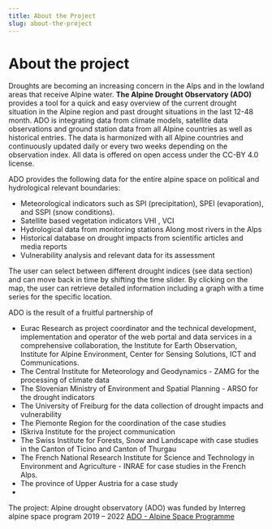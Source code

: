 ```yaml
---
title: About the Project
slug: about-the-project
---
```



# About the project

Droughts are becoming an increasing concern in the Alps and in the lowland areas that receive Alpine water. 
**The Alpine Drought Observatory (ADO)** provides a tool for a quick and easy overview of the current drought situation in the Alpine region and past drought situations in the last 12-48 month. 
ADO is integrating data from climate models, satellite data observations and ground station data from all Alpine countries as well as historical entries. The data is harmonized with all Alpine countries and continuously updated daily or every two weeks depending on the observation index. All data is offered on open access under the CC-BY 4.0 license.

ADO provides the following data for the entire alpine space on political and hydrological relevant boundaries:
* Meteorological indicators such as SPI (precipitation), SPEI (evaporation), and SSPI (snow conditions). 
* Satellite based vegetation indicators VHI , VCI 
* Hydrological data from monitoring stations Along most rivers in the Alps 
* Historical database on drought impacts from scientific articles and media reports 
* Vulnerability analysis and relevant data for its assessment

The user can select between different drought indices (see data section) and can move back in time by shifting the time slider. By clicking on the map, the user can retrieve detailed information including a graph with a time series for the specific location. 

ADO is the result of a fruitful partnership of
* Eurac Research as project coordinator and the technical development, implementation and operator of the web portal and data services in a comprehensive collaboration, the Institute for Earth Observation, Institute for Alpine Environment, Center for Sensing Solutions, ICT and Communications.  
* The Central Institute for Meteorology and Geodynamics - ZAMG for the processing of climate data 
* The Slovenian Ministry of Environment and Spatial Planning - ARSO for the drought indicators 
* The University of Freiburg for the data collection of drought impacts and vulnerability 
* The Piemonte Region for the coordination of the case studies
* ISkriva Institute for the project communication 
* The Swiss Institute for Forests, Snow and Landscape with case studies in the Canton of Ticino and Canton of Thurgau 
* The French National Research Institute for Science and Technology in Environment and Agriculture - INRAE for case studies in the French Alps. 
* The province of Upper Austria for a case study
* 
The project: Alpine drought observatory (ADO) was funded by Interreg alpine space program 2019 – 2022 [ADO - Alpine Space Programme](https://www.alpine-space.eu/project/ado/ "alpine-space.eu")
